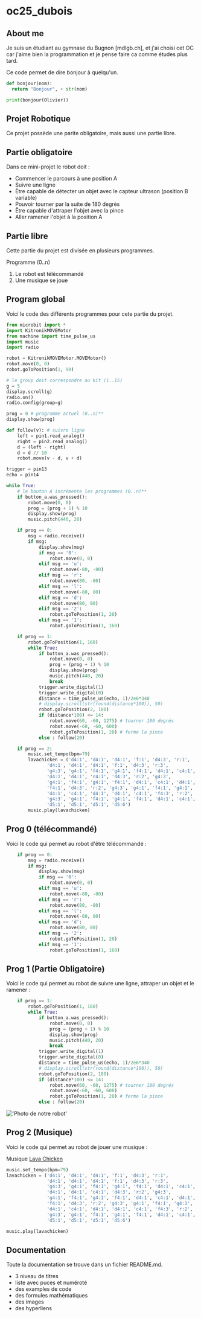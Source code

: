 # oc25_dubois

## About me

Je suis un étudiant au gymnase du Bugnon [mdlgb.ch], et j'ai choisi cet OC car j'aime bien la programmation et je pense faire ca comme études plus tard.

Ce code permet de dire bonjour à quelqu'un.

```python
def bonjour(nom):
  return "Bonjour", + str(nom)

print(bonjour(Olivier))
```

## Projet Robotique

Ce projet possède une parite obligatoire, mais aussi une partie libre.

## Partie obligatoire

Dans ce mini-projet le robot doit :

- Commencer le parcours à une position A
- Suivre une ligne
- Être capable de détecter un objet avec le capteur ultrason (position B variable)
- Pouvoir tourner par la suite de 180 degrès
- Être capable d'attraper l'objet avec la pince
- Aller ramener l'objet à la position A

## Partie libre

Cette partie du projet est divisée en plusieurs programmes.

Programme (0..n)

1. Le robot est télécommandé
2. Une musique se joue

## Program global

Voici le code des différents programmes pour cete partie du projet.

```python
from microbit import *
import KitronikMOVEMotor
from machine import time_pulse_us 
import music
import radio

robot = KitronikMOVEMotor.MOVEMotor()
robot.move(0, 0)
robot.goToPosition(1, 90)

# le group doit correspondre au kit (1..15)
g = 5
display.scroll(g)
radio.on()
radio.config(group=g)

prog = 0 # programme actuel (0..n)**
display.show(prog)

def follow(v): # suivre ligne
    left = pin1.read_analog()
    right = pin2.read_analog()
    d = (left - right)
    d = d // 10
    robot.move(v - d, v + d)

trigger = pin13
echo = pin14

while True:
    # le bouton A incrémente les programmes (0..n)**
    if button_a.was_pressed():
        robot.move(0, 0)
        prog = (prog + 1) % 10
        display.show(prog)
        music.pitch(440, 20)

    if prog == 0:
        msg = radio.receive()
        if msg:
            display.show(msg)
            if msg == '0':
                robot.move(0, 0)
            elif msg == 'u':
                robot.move(-80, -80)
            elif msg == 'r':
                robot.move(80, -80)
            elif msg == 'l':
                robot.move(-80, 80)
            elif msg == 'd':
                robot.move(80, 80)
            elif msg == '2':
                robot.goToPosition(1, 20)
            elif msg == '1':
                robot.goToPosition(1, 160)

    if prog == 1:
        robot.goToPosition(1, 160)
        while True:
            if button_a.was_pressed():
                robot.move(0, 0)
                prog = (prog + 1) % 10
                display.show(prog)
                music.pitch(440, 20)
                break
            trigger.write_digital(1)
            trigger.write_digital(0)
            distance = time_pulse_us(echo, 1)/2e6*340
            # display.scroll(str(round(distance*100)), 50)
            robot.goToPosition(2, 180)
            if (distance*100) <= 14:
                robot.move(60, -60, 1275) # tourner 180 degrés
                robot.move(-60, -60, 600)
                robot.goToPosition(1, 20) # ferme la pince
            else : follow(20)

    if prog == 2:
        music.set_tempo(bpm=79)
        lavachicken = ('d4:1', 'd4:1', 'd4:1', 'f:1', 'd4:3', 'r:1',
               'd4:1', 'd4:1', 'd4:1', 'f:1', 'd4:3', 'r:3',
               'g4:3', 'g4:1', 'f4:1', 'g4:1', 'f4:1', 'd4:1', 'c4:1',
               'd4:1', 'd4:1', 'c4:1', 'd4:3', 'r:2', 'g4:3',
               'g4:1', 'f4:1', 'g4:1', 'f4:1', 'd4:1', 'c4:1', 'd4:1', 'd4:1',
               'f4:1', 'd4:3', 'r:2', 'g4:3', 'g4:1', 'f4:1', 'g4:1', 'f4:1',
               'd4:1', 'c4:1', 'd4:1', 'd4:1', 'c4:1', 'f4:3', 'r:2',
               'g4:3', 'g4:1', 'f4:1', 'g4:1', 'f4:1', 'd4:1', 'c4:1',
               'd5:1', 'd5:1', 'd5:1', 'd5:6')
        music.play(lavachicken)


```

## Prog 0 (télécommandé)

Voici le code qui permet au robot d'être télécommandé :

```python
    if prog == 0:
        msg = radio.receive()
        if msg:
            display.show(msg)
            if msg == '0':
                robot.move(0, 0)
            elif msg == 'u':
                robot.move(-80, -80)
            elif msg == 'r':
                robot.move(80, -80)
            elif msg == 'l':
                robot.move(-80, 80)
            elif msg == 'd':
                robot.move(80, 80)
            elif msg == '2':
                robot.goToPosition(1, 20)
            elif msg == '1':
                robot.goToPosition(1, 160)
```

## Prog 1 (Partie Obligatoire)

Voici le code qui permet au robot de suivre une ligne, attraper un objet et le ramener :

```python
    if prog == 1:
        robot.goToPosition(1, 160)
        while True:
            if button_a.was_pressed():
                robot.move(0, 0)
                prog = (prog + 1) % 10
                display.show(prog)
                music.pitch(440, 20)
                break
            trigger.write_digital(1)
            trigger.write_digital(0)
            distance = time_pulse_us(echo, 1)/2e6*340
            # display.scroll(str(round(distance*100)), 50)
            robot.goToPosition(2, 180)
            if (distance*100) <= 14:
                robot.move(60, -60, 1275) # tourner 180 degrés
                robot.move(-60, -60, 600)
                robot.goToPosition(1, 20) # ferme la pince
            else : follow(20)
```

!['Photo de notre robot'](robot.png)

## Prog 2 (Musique)

Voici le code qui permet au robot de jouer une musique :

Musique [Lava Chicken](https://musescore.com/user/35262893/scores/24663382)

```python
music.set_tempo(bpm=79)
lavachicken = ('d4:1', 'd4:1', 'd4:1', 'f:1', 'd4:3', 'r:1',
               'd4:1', 'd4:1', 'd4:1', 'f:1', 'd4:3', 'r:3',
               'g4:3', 'g4:1', 'f4:1', 'g4:1', 'f4:1', 'd4:1', 'c4:1',
               'd4:1', 'd4:1', 'c4:1', 'd4:3', 'r:2', 'g4:3',
               'g4:1', 'f4:1', 'g4:1', 'f4:1', 'd4:1', 'c4:1', 'd4:1', 'd4:1',
               'f4:1', 'd4:3', 'r:2', 'g4:3', 'g4:1', 'f4:1', 'g4:1', 'f4:1',
               'd4:1', 'c4:1', 'd4:1', 'd4:1', 'c4:1', 'f4:3', 'r:2',
               'g4:3', 'g4:1', 'f4:1', 'g4:1', 'f4:1', 'd4:1', 'c4:1',
               'd5:1', 'd5:1', 'd5:1', 'd5:6')

music.play(lavachicken)

```

## Documentation

Toute la documentation se trouve dans un fichier README.md.

- 3 niveau de titres
- liste avec puces et numéroté
- des examples de code
- des formules mathématiques
- des images
- des hyperliens
